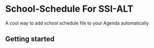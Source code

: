 # School-Schedule For SSI-ALT

A cool way to add school schedule file to your Agenda automatically

## Getting started
